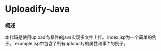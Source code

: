 Uploadify-Java
==============
### 概述
本代码是使用uploadify插件的java实现多文件上传。
index.jsp为一个简单的例子。
example.jsp中包含了所有uploadify的属性和事件的例子。
